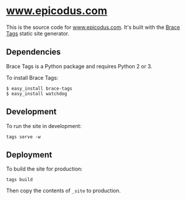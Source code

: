 # www.epicodus.com

This is the source code for www.epicodus.com. It's built with the [Brace Tags](tags.brace.io) static site generator.

## Dependencies

Brace Tags is a Python package and requires Python 2 or 3.

To install Brace Tags:

```
$ easy_install brace-tags
$ easy_install watchdog
```

## Development

To run the site in development:

```
tags serve -w
```

## Deployment

To build the site for production:

```
tags build
```

Then copy the contents of `_site` to production.
